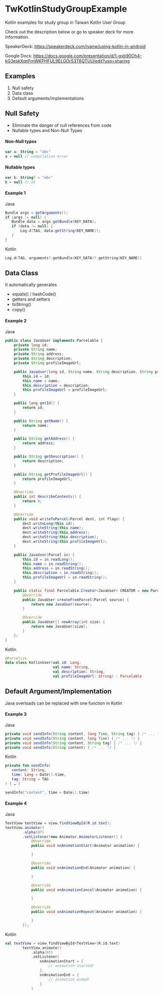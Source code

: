 # TwKotlinStudyGroupExample
Kotlin examples for study group in Taiwan Kotlin User Group

Check out the description below or go to speaker deck for more information.

SpeakerDeck: https://speakerdeck.com/ivanw/using-kotlin-in-android

Google Docs: https://docs.google.com/presentation/d/1-gxb90Oh4-kG3eskXqnFrnWKPHFUL9ELGOrS3T6QTUU/edit?usp=sharing

## Examples
1. Null safety
2. Data class
3. Default arguments/implementations

## Null Safety
* Eliminate the danger of null references from code
* Nullable types and Non-Null Types

#### Non-Null types
```kotlin
var a: String = "abc"
a = null // compilation error
```

#### Nullable types
```kotlin
var b: String? = "abc"
b = null // ok
```

#### Example 1
Java
```java
Bundle args = getArguments();
if (args != null) {
   Bundle data = args.getBundle(KEY_DATA);
   if (data != null) {
       Log.d(TAG, data.getString(KEY_NAME));
   }
}
```
Kotlin
```kotlin
Log.d(TAG, arguments?.getBundle(KEY_DATA)?.getString(KEY_NAME))
```

## Data Class

It automatically generates
* equals() / hashCode()
* getters and setters
* toString()
* copy()

#### Example 2
Java
```java
public class JavaUser implements Parcelable {
    private long id;
    private String name;
    private String address;
    private String description;
    private String profileImageUrl;

    public JavaUser(long id, String name, String description, String profileImageUrl) {
        this.id = id;
        this.name = name;
        this.description = description;
        this.profileImageUrl = profileImageUrl;
    }

    public long getId() {
        return id;
    }

    public String getName() {
        return name;
    }

    public String getAddress() {
        return address;
    }

    public String getDescription() {
        return description;
    }

    public String getProfileImageUrl() {
        return profileImageUrl;
    }

    @Override
    public int describeContents() {
        return 0;
    }

    @Override
    public void writeToParcel(Parcel dest, int flags) {
        dest.writeLong(this.id);
        dest.writeString(this.name);
        dest.writeString(this.address);
        dest.writeString(this.description);
        dest.writeString(this.profileImageUrl);
    }

    public JavaUser(Parcel in) {
        this.id = in.readLong();
        this.name = in.readString();
        this.address = in.readString();
        this.description = in.readString();
        this.profileImageUrl = in.readString();
    }

    public static final Parcelable.Creator<JavaUser> CREATOR = new Parcelable.Creator<JavaUser>() {
        @Override
        public JavaUser createFromParcel(Parcel source) {
            return new JavaUser(source);
        }

        @Override
        public JavaUser[] newArray(int size) {
            return new JavaUser[size];
        }
    };
}
```

Kotlin
```kotlin
@Parcelize
data class KotlinUser(val id: Long,
                      val name: String,
                      val description: String,
                      val profileImageUrl: String) : Parcelable
```
## Default Argument/Implementation
Java overloads can be replaced with one function in Kotlin

#### Example 3
Java
```java
private void sendInfo(String content, long Time, String tag) { /* ... */ }
private void sendInfo(String content, long Time) { /* ... */ }
private void sendInfo(String content, String tag) { /* ... */ }
private void sendInfo(String content) { /* ... */ }
```

Kotlin
```kotlin
private fun sendInfo(
   content: String,
   time: Long = Date().time,
   tag: String = TAG
) { … }

sendInfo("content", time = Date().time)
```

#### Example 4
Java
```java
TextView textView = view.findViewById(R.id.text);
textView.animate()
        .alpha(0f)
        .setListener(new Animator.AnimatorListener() {
            @Override
            public void onAnimationStart(Animator animation) {

            }

            @Override
            public void onAnimationEnd(Animator animation) {

            }

            @Override
            public void onAnimationCancel(Animator animation) {

            }

            @Override
            public void onAnimationRepeat(Animator animation) {

            }
        });
```

Kotlin
```kotlin
val textView = view.findViewById<TextView>(R.id.text)
        textView.animate()
            .alpha(0f)
            .setListener(
                onAnimationStart = {
                    // animation started!
                },
                onAnimationEnd = {
                    // animation ended!
                }
            )
```
